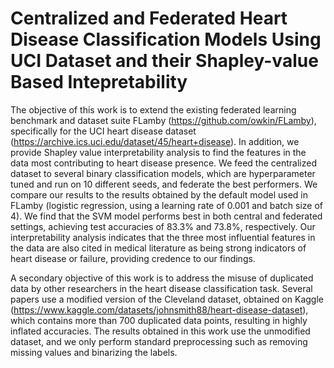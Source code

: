 # Centralized and Federated Heart Disease Classification Models Using UCI Dataset and their Shapley-value Based Intepretability
The objective of this work is to extend the existing federated learning benchmark and dataset suite FLamby (https://github.com/owkin/FLamby), specifically for the UCI heart disease dataset (https://archive.ics.uci.edu/dataset/45/heart+disease). In addition, we provide Shapley value interpretability analysis to find the features in the data most contributing to heart disease presence. We feed the centralized dataset to several binary classification models, which are hyperparameter tuned and run on 10 different seeds, and federate the best performers. We compare our results to the results obtained by the default model used in FLamby (logistic regression, using a learning rate of 0.001 and batch size of 4). We find that the SVM model performs best in both central and federated settings, achieving test accuracies of 83.3% and 73.8%, respectively. Our interpretability analysis indicates that the three most influential features in the data are also cited in medical literature as being strong indicators of heart disease or failure, providing credence to our findings. 

A secondary objective of this work is to address the misuse of duplicated data by other researchers in the heart disease classification task. Several papers use a modified version of the Cleveland dataset, obtained on Kaggle (https://www.kaggle.com/datasets/johnsmith88/heart-disease-dataset), which contains more than 700 duplicated data points, resulting in highly inflated accuracies. The results obtained in this work use the unmodified dataset, and we only perform standard preprocessing such as removing missing values and binarizing the labels. 
